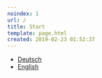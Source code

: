 ```yaml
---
noindex: 1
url: /
title: Start
template: page.html
created: 2019-02-23 01:52:37
---
```

* [Deutsch](/de/deutsch/)
* [English](/en/english/)